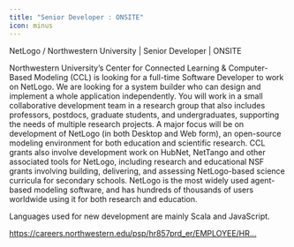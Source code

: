 ```yaml
---
title: "Senior Developer : ONSITE"
icon: minus
---
```

NetLogo &#x2F; Northwestern University | Senior Developer | ONSITE

Northwestern University’s Center for Connected Learning &amp; Computer-Based Modeling (CCL) is looking for a full-time Software Developer to work on NetLogo. We are looking for a system builder who can design and implement a whole application independently. You will work in a small collaborative development team in a research group that also includes professors, postdocs, graduate students, and undergraduates, supporting the needs of multiple research projects. A major focus will be on development of NetLogo (in both Desktop and Web form), an open-source modeling environment for both education and scientific research. CCL grants also involve development work on HubNet, NetTango and other associated tools for NetLogo, including research and educational NSF grants involving building, delivering, and assessing NetLogo-based science curricula for secondary schools. NetLogo is the most widely used agent-based modeling software, and has hundreds of thousands of users worldwide using it for both research and education.

Languages used for new development are mainly Scala and JavaScript.

<a href="https:&#x2F;&#x2F;careers.northwestern.edu&#x2F;psp&#x2F;hr857prd_er&#x2F;EMPLOYEE&#x2F;HRMS&#x2F;c&#x2F;HRS_HRAM_FL.HRS_CG_SEARCH_FL.GBL?Page=HRS_APP_JBPST_FL&amp;Action=U&amp;FOCUS=Applicant&amp;SiteId=1&amp;JobOpeningId=50289&amp;PostingSeq=1" rel="nofollow">https:&#x2F;&#x2F;careers.northwestern.edu&#x2F;psp&#x2F;hr857prd_er&#x2F;EMPLOYEE&#x2F;HR...</a>
